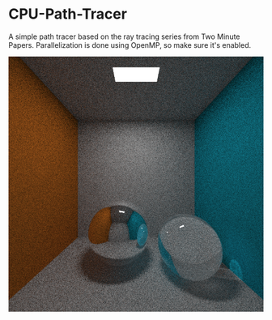 # CPU-Path-Tracer

A simple path tracer based on the ray tracing series from Two Minute Papers.
Parallelization is done using OpenMP, so make sure it's enabled.

![alt text](https://raw.githubusercontent.com/GoGreenOrDieTryin/CPU-Path-Tracer/master/ray_1000spp_15min.png)
